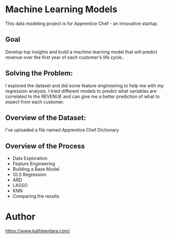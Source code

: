 # Machine Learning Models

This data modeling project is for Apprentice Chef - an innovative startup. 

## Goal
Develop top insights and build a machine learning model that will predict revenue over the first year of each customer’s life cycle..

## Solving the Problem:
I explored the dataset and did some feature engineering to help me with my regression analysis. I tried different models to predict what variables are correlated to the REVENUE and can give me a better prediction of what to expect from each customer.

## Overview of the Dataset:
I've uploaded a file named Apprentice Chef Dictionary

## Overview of the Process
- Data Exploration
- Feature Engineering
- Building a Base Model
- OLS Regression
- ARD 
- LASSO
- KNN
- Comparing the results


# Author
https://www.kathleenlara.com/
